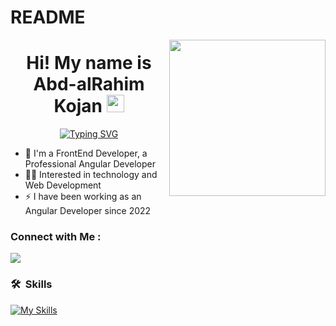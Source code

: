 # README


<img width="250" align="right" src="https://c.tenor.com/_DOBjnGspYAAAAAM/code-coding.gif">

<h1 align="center">
  Hi! My name is Abd-alRahim Kojan
  <img src="https://media.giphy.com/media/hvRJCLFzcasrR4ia7z/giphy.gif" width="28">
</h1>

<!-- Typing SVG by DenverCoder1 - https://github.com/DenverCoder1/readme-typing-svg -->
<p align="center">
  <a href="https://www.linkedin.com/in/abd-al-rahim-kojan-17080a227" target="_blank" rel="noopener noreferrer"><img src="https://readme-typing-svg.demolab.com?font=DM+Sans&weight=600&size=26&pause=1000&color=FFF900&background=2F0A1300&center=true&vCenter=true&random=false&width=435&lines=Frontend+Developer;Angular+Developer+" alt="Typing SVG" /></a>
</p>

- 🏢 I'm a FrontEnd Developer, a Professional Angular Developer
- 👨‍💻 Interested in technology and Web Development
- ⚡ I have been working as an Angular Developer since 2022


### Connect with Me :

<a href="https://www.linkedin.com/in/abd-al-rahim-kojan-17080a227" target="_blank" rel="noopener noreferrer"><img src="https://img.shields.io/badge/-Abd%20alRahim%20Kojan-0077B5?style=for-the-badge&logo=Linkedin&logoColor=white"/></a>



### 🛠 &nbsp;Skills
[![My Skills](https://skillicons.dev/icons?i=html,css,js,sass,bootstrap,tailwind,angular,ts,git,github)](https://skillicons.dev)
